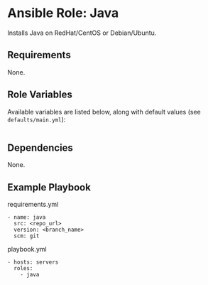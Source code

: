 # Ansible Role: Java

Installs Java on RedHat/CentOS or Debian/Ubuntu.

## Requirements

None.

## Role Variables

Available variables are listed below, along with default values (see `defaults/main.yml`):

```
```

## Dependencies

None.

## Example Playbook

requirements.yml
```
- name: java
  src: <repo_url>
  version: <branch_name>
  scm: git
```

playbook.yml
```
- hosts: servers
  roles:
    - java
```
